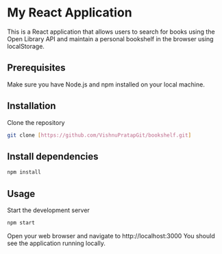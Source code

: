 # My React Application

This is a React application that allows users to search for books using the Open Library API and maintain a personal bookshelf in the browser using localStorage.

## Prerequisites

Make sure you have Node.js and npm installed on your local machine.

## Installation

Clone the repository

```bash
git clone [https://github.com/VishnuPratapGit/bookshelf.git]
```

## Install dependencies

```bash
npm install
```

## Usage

Start the development server

```bash
npm start
```

Open your web browser and navigate to http://localhost:3000
You should see the application running locally.
